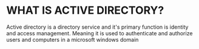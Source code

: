 # WHAT IS ACTIVE DIRECTORY?
Active directory is a directory service and it's primary function is identity and access management. Meaning it is used to authenticate and authorize users and computers in a microsoft windows domain
